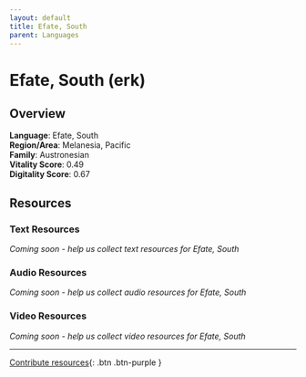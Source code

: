 ```yaml
---
layout: default
title: Efate, South
parent: Languages
---
```


# Efate, South (erk)

## Overview

**Language**: Efate, South  
**Region/Area**: Melanesia, Pacific  
**Family**: Austronesian  
**Vitality Score**: 0.49  
**Digitality Score**: 0.67  

## Resources

### Text Resources
*Coming soon - help us collect text resources for Efate, South*

### Audio Resources
*Coming soon - help us collect audio resources for Efate, South*

### Video Resources
*Coming soon - help us collect video resources for Efate, South*

---

[Contribute resources](https://fairtrain.github.io/){: .btn .btn-purple }
